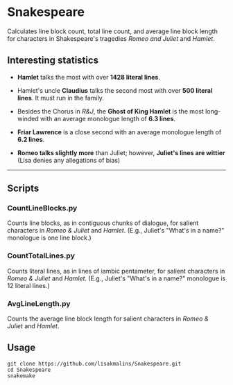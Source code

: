 # Snakespeare
Calculates line block count, total line count, and average line block length for characters in Shakespeare's tragedies _Romeo and Juliet_ and _Hamlet_.

## Interesting statistics
- **Hamlet** talks the most with over **1428 literal lines**.

- Hamlet's uncle **Claudius** talks the second most with over **500 literal lines**. It must run in the family.

- Besides the Chorus in _R&J_, the **Ghost of King Hamlet** is the most long-winded with an average monologue length of **6.3 lines**.

- **Friar Lawrence** is a close second with an average monologue length of **6.2 lines**.

- **Romeo talks slightly more** than Juliet; however, **Juliet's lines are wittier** (Lisa denies any allegations of bias)

----

## Scripts

### CountLineBlocks.py
Counts line blocks, as in contiguous chunks of dialogue, for salient characters in _Romeo & Juliet_ and _Hamlet_. (E.g., Juliet's "What's in a name?" monologue is one line block.)

### CountTotalLines.py
Counts literal lines, as in lines of iambic pentameter, for salient characters in _Romeo & Juliet_ and _Hamlet_. (E.g., Juliet's "What's in a name?" monologue is 12 literal lines.)

### AvgLineLength.py
Counts the average line block length for salient characters in _Romeo & Juliet_ and _Hamlet_.

## Usage
```
git clone https://github.com/lisakmalins/Snakespeare.git
cd Snakespeare
snakemake
```
